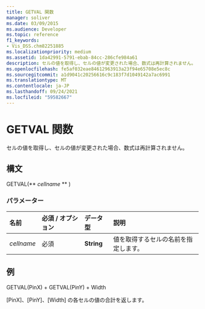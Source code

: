 ```yaml
---
title: GETVAL 関数
manager: soliver
ms.date: 03/09/2015
ms.audience: Developer
ms.topic: reference
f1_keywords:
- Vis_DSS.chm82251885
ms.localizationpriority: medium
ms.assetid: 1da42991-5791-ebab-84cc-286cfe984a61
description: セルの値を取得し、セルの値が変更された場合、数式は再計算されません。
ms.openlocfilehash: fe5af032eae84612963913a23f94e65708e5ec8c
ms.sourcegitcommit: a1d9041c20256616c9c183f7d1049142a7ac6991
ms.translationtype: MT
ms.contentlocale: ja-JP
ms.lasthandoff: 09/24/2021
ms.locfileid: "59582667"
---
```

# <a name="getval-function"></a>GETVAL 関数

セルの値を取得し、セルの値が変更された場合、数式は再計算されません。
  
## <a name="syntax"></a>構文

GETVAL(** *cellname* ** ) 
  
### <a name="parameters"></a>パラメーター

|**名前**|**必須 / オプション**|**データ型**|**説明**|
|:-----|:-----|:-----|:-----|
| _cellname_ <br/> |必須  <br/> |**String** <br/> |値を取得するセルの名前を指定します。  <br/> |
   
## <a name="example"></a>例

GETVAL(PinX) + GETVAL(PinY) + Width 
  
[PinX]、[PinY]、[Width] の各セルの値の合計を返します。 
  

